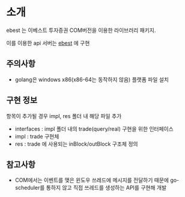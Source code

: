 # 소개

ebest 는 이베스트 투자증권 COM버전을 이용한 라이브러리 패키지.

이를 이용한 api 서버는 [ebest](https://github.com/sangx2/ebest) 에 구현

## 주의사항

- golang은 windows x86(x86-64는 동작하지 않음) 플랫폼 파일 설치

## 구현 정보

항목이 추가될 경우 impl, res 폴더 내 해당 파일 추가
- interfaces : impl 폴더 내의 trade(query/real) 구현을 위한 인터페이스
- impl : trade 구현체
- res : trade 에 사용되는 inBlock/outBlock 구조체 정의


## 참고사항

- COM에서는 이벤트를 맺은 윈도우 쓰레드에 메시지를 전달하기 때문에 go-scheduler를 통하지 않고 직접 쓰레드를 생성하는 API를 구현해 개발